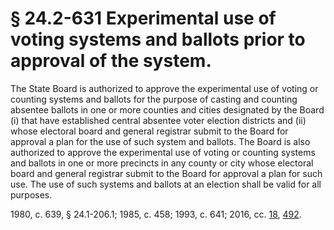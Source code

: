 # § 24.2-631 Experimental use of voting systems and ballots prior to approval of the system.

<p>The State Board is authorized to approve the experimental use of voting or counting systems and ballots for the purpose of casting and counting absentee ballots in one or more counties and cities designated by the Board (i) that have established central absentee voter election districts and (ii) whose electoral board and general registrar submit to the Board for approval a plan for the use of such system and ballots. The Board is also authorized to approve the experimental use of voting or counting systems and ballots in one or more precincts in any county or city whose electoral board and general registrar submit to the Board for approval a plan for such use. The use of such systems and ballots at an election shall be valid for all purposes.</p><p>1980, c. 639, § 24.1-206.1; 1985, c. 458; 1993, c. 641; 2016, cc. <a href='http://lis.virginia.gov/cgi-bin/legp604.exe?161+ful+CHAP0018'>18</a>, <a href='http://lis.virginia.gov/cgi-bin/legp604.exe?161+ful+CHAP0492'>492</a>.</p>